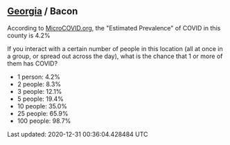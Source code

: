 
## [Georgia](/united-states/georgia) / Bacon

According to [MicroCOVID.org](http://microcovid.org),
the "Estimated Prevalence" of COVID in this county is 4.2%

If you interact with a certain number of people in this location
(all at once in a group, or spread out across the day), what is the chance that
1 or more of them has COVID?

- 1 person: 4.2%
- 2 people: 8.3%
- 3 people: 12.1%
- 5 people: 19.4%
- 10 people: 35.0%
- 25 people: 65.9%
- 100 people: 98.7%

Last updated: 2020-12-31 00:36:04.428484 UTC
